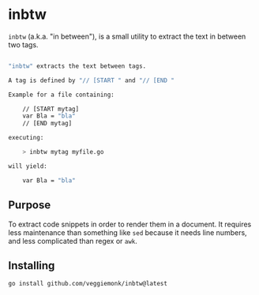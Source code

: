 # inbtw

`inbtw` (a.k.a. "in between"), is a small utility to extract the text in between two tags.

```bash mdox-exec="inbtw" mdox-expect-exit-code=2

"inbtw" extracts the text between tags.

A tag is defined by "// [START " and "// [END "

Example for a file containing:

	// [START mytag]
	var Bla = "bla"
	// [END mytag]

executing: 

	> inbtw mytag myfile.go 

will yield: 

	var Bla = "bla"

```

## Purpose

To extract code snippets in order to render them in a document. It requires less maintenance than something like `sed` because it needs line numbers, and less complicated than regex or `awk`.

## Installing

```shell
go install github.com/veggiemonk/inbtw@latest 
```
